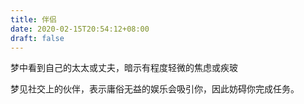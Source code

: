 ```yaml
---
title: 伴侣
date: 2020-02-15T20:54:12+08:00
draft: false
---
```


梦中看到自己的太太或丈夫，暗示有程度轻微的焦虑或疾玻


梦见社交上的伙伴，表示庸俗无益的娱乐会吸引你，因此妨碍你完成任务。

